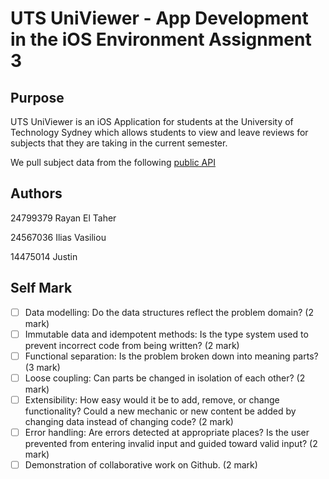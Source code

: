 # UTS UniViewer - App Development in the iOS Environment Assignment 3

## Purpose
UTS UniViewer is an iOS Application for students at the University of Technology Sydney which allows students to view and leave reviews for subjects that they are taking in the current semester.

We pull subject data from the following [public API](https://cis-admin-api.uts.edu.au/subject-outlines/index.cfm/)

## Authors
24799379 Rayan El Taher

24567036 Ilias Vasiliou

14475014 Justin

## Self Mark
- [ ] Data modelling: Do the data structures reflect the problem domain? (2 mark)  
- [ ] Immutable data and idempotent methods: Is the type system used to prevent incorrect code from being written? (2 mark)  
- [ ] Functional separation: Is the problem broken down into meaning parts? (3 mark)  
- [ ] Loose coupling: Can parts be changed in isolation of each other? (2 mark)  
- [ ] Extensibility: How easy would it be to add, remove, or change functionality? Could a new  mechanic or new content be added by changing data instead of changing code? (2 mark)  
- [ ] Error handling: Are errors detected at appropriate places? Is the user prevented from  entering invalid input and guided toward valid input? (2 mark)  
- [ ] Demonstration of collaborative work on Github. (2 mark)
